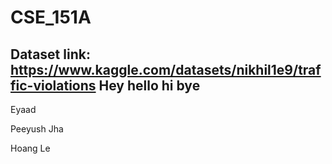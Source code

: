# CSE_151A

## Dataset link: https://www.kaggle.com/datasets/nikhil1e9/traffic-violations Hey hello hi bye
Eyaad

Peeyush Jha

Hoang Le

